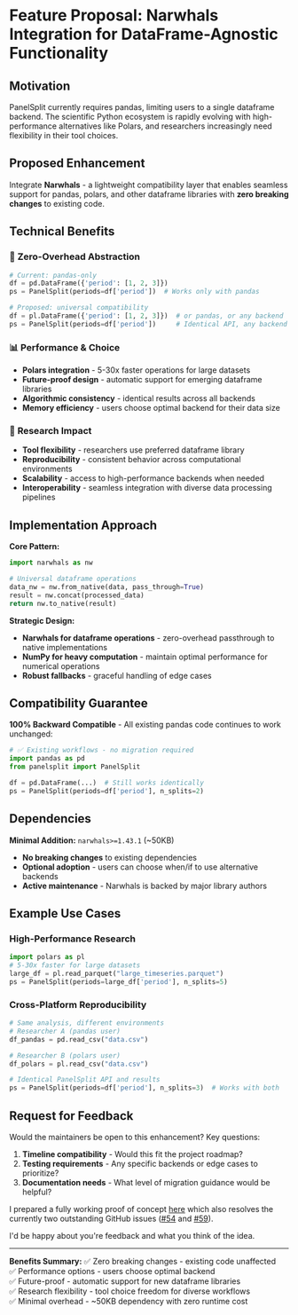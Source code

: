 # Feature Proposal: Narwhals Integration for DataFrame-Agnostic Functionality

## Motivation

PanelSplit currently requires pandas, limiting users to a single dataframe backend. The scientific Python ecosystem is rapidly evolving with high-performance alternatives like Polars, and researchers increasingly need flexibility in their tool choices.

## Proposed Enhancement

Integrate **Narwhals** - a lightweight compatibility layer that enables seamless support for pandas, polars, and other dataframe libraries with **zero breaking changes** to existing code.

## Technical Benefits

### 🔧 **Zero-Overhead Abstraction**

```python
# Current: pandas-only
df = pd.DataFrame({'period': [1, 2, 3]})
ps = PanelSplit(periods=df['period'])  # Works only with pandas

# Proposed: universal compatibility  
df = pl.DataFrame({'period': [1, 2, 3]})  # or pandas, or any backend
ps = PanelSplit(periods=df['period'])     # Identical API, any backend
```

### 📊 **Performance & Choice**

- **Polars integration** - 5-30x faster operations for large datasets
- **Future-proof design** - automatic support for emerging dataframe libraries
- **Algorithmic consistency** - identical results across all backends
- **Memory efficiency** - users choose optimal backend for their data size

### 🎯 **Research Impact**

- **Tool flexibility** - researchers use preferred dataframe library
- **Reproducibility** - consistent behavior across computational environments
- **Scalability** - access to high-performance backends when needed
- **Interoperability** - seamless integration with diverse data processing pipelines

## Implementation Approach

**Core Pattern:**

```python
import narwhals as nw

# Universal dataframe operations
data_nw = nw.from_native(data, pass_through=True)
result = nw.concat(processed_data)
return nw.to_native(result)
```

**Strategic Design:**

- **Narwhals for dataframe operations** - zero-overhead passthrough to native implementations
- **NumPy for heavy computation** - maintain optimal performance for numerical operations
- **Robust fallbacks** - graceful handling of edge cases

## Compatibility Guarantee

**100% Backward Compatible** - All existing pandas code continues to work unchanged:

```python
# ✅ Existing workflows - no migration required
import pandas as pd
from panelsplit import PanelSplit

df = pd.DataFrame(...)  # Still works identically
ps = PanelSplit(periods=df['period'], n_splits=2)
```

## Dependencies

**Minimal Addition:** `narwhals>=1.43.1` (~50KB)

- **No breaking changes** to existing dependencies
- **Optional adoption** - users can choose when/if to use alternative backends
- **Active maintenance** - Narwhals is backed by major library authors

## Example Use Cases

### **High-Performance Research**

```python
import polars as pl
# 5-30x faster for large datasets
large_df = pl.read_parquet("large_timeseries.parquet")
ps = PanelSplit(periods=large_df['period'], n_splits=5)
```

### **Cross-Platform Reproducibility**

```python
# Same analysis, different environments
# Researcher A (pandas user)
df_pandas = pd.read_csv("data.csv")

# Researcher B (polars user)  
df_polars = pl.read_csv("data.csv")

# Identical PanelSplit API and results
ps = PanelSplit(periods=df['period'], n_splits=3)  # Works with both
```

## Request for Feedback

Would the maintainers be open to this enhancement? Key questions:

1. **Timeline compatibility** - Would this fit the project roadmap?
2. **Testing requirements** - Any specific backends or edge cases to prioritize?
3. **Documentation needs** - What level of migration guidance would be helpful?

I prepared a fully working proof of concept [here](https://github.com/m9o8/panelsplit) which also resolves the currently two outstanding GitHub issues ([#54](https://github.com/4Freye/panelsplit/issues/54) and [#59](https://github.com/4Freye/panelsplit/issues/59)).

I'd be happy about you're feedback and what you think of the idea.

---

**Benefits Summary:**
✅ Zero breaking changes - existing code unaffected  
✅ Performance options - users choose optimal backend  
✅ Future-proof - automatic support for new dataframe libraries  
✅ Research flexibility - tool choice freedom for diverse workflows  
✅ Minimal overhead - ~50KB dependency with zero runtime cost
